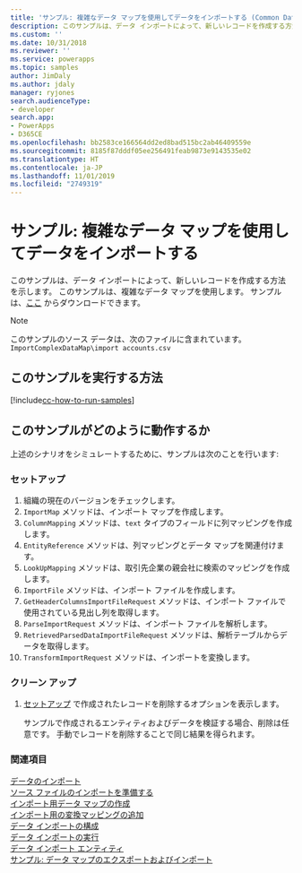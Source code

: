 ```yaml
---
title: 'サンプル: 複雑なデータ マップを使用してデータをインポートする (Common Data Service) | Microsoft Docs'
description: このサンプルは、データ インポートによって、新しいレコードを作成する方法を示します。
ms.custom: ''
ms.date: 10/31/2018
ms.reviewer: ''
ms.service: powerapps
ms.topic: samples
author: JimDaly
ms.author: jdaly
manager: ryjones
search.audienceType:
- developer
search.app:
- PowerApps
- D365CE
ms.openlocfilehash: bb2583ce166564dd2ed8bad515bc2ab46409559e
ms.sourcegitcommit: 8185f87dddf05ee256491feab9873e9143535e02
ms.translationtype: HT
ms.contentlocale: ja-JP
ms.lasthandoff: 11/01/2019
ms.locfileid: "2749319"
---
```

# <a name="sample-import-data-using-complex-data-map"></a>サンプル: 複雑なデータ マップを使用してデータをインポートする

このサンプルは、データ インポートによって、新しいレコードを作成する方法を示します。 このサンプルは、複雑なデータ マップを使用します。 サンプルは、[ここ](https://github.com/Microsoft/PowerApps-Samples/tree/master/cds/orgsvc/C%23/ImportComplexDataMap) からダウンロードできます。

>[!NOTE]
> このサンプルのソース データは、次のファイルに含まれています。`ImportComplexDataMap\import accounts.csv`

## <a name="how-to-run-this-sample"></a>このサンプルを実行する方法

[!include[cc-how-to-run-samples](../../includes/cc-how-to-run-samples.md)]

## <a name="how-this-sample-works"></a>このサンプルがどのように動作するか

上述のシナリオをシミュレートするために、サンプルは次のことを行います:

### <a name="setup"></a>セットアップ

1. 組織の現在のバージョンをチェックします。
1. `ImportMap` メソッドは、インポート マップを作成します。
1. `ColumnMapping` メソッドは、`text` タイプのフィールドに列マッピングを作成します。
1. `EntityReference` メソッドは、列マッピングとデータ マップを関連付けます。
1. `LookUpMapping` メソッドは、取引先企業の親会社に検索のマッピングを作成します。
1. `ImportFile` メソッドは、インポート ファイルを作成します。
1. `GetHeaderColumnsImportFileRequest` メソッドは、インポート ファイルで使用されている見出し列を取得します。
1. `ParseImportRequest` メソッドは、インポート ファイルを解析します。 
1. `RetrievedParsedDataImportFileRequest` メソッドは、解析テーブルからデータを取得します。
1. `TransformImportRequest` メソッドは、インポートを変換します。


### <a name="clean-up"></a>クリーン アップ

1. [セットアップ](#setup) で作成されたレコードを削除するオプションを表示します。

    サンプルで作成されるエンティティおよびデータを検証する場合、削除は任意です。 手動でレコードを削除することで同じ結果を得られます。


### <a name="see-also"></a>関連項目

[データのインポート](../../import-data.md)<br />
[ソース ファイルのインポートを準備する](../../prepare-source-files-import.md)<br />
[インポート用データ マップの作成](../../create-data-maps-for-import.md)<br />
[インポート用の変換マッピングの追加](../../add-transformation-mappings-import.md)<br />
[データ インポートの構成](../../configure-data-import.md)<br />
[データ インポートの実行](../../run-data-import.md)<br />
[データ インポート エンティティ](../../data-import-entities.md)<br />
[サンプル: データ マップのエクスポートおよびインポート](export-import-data-map.md)<br />
